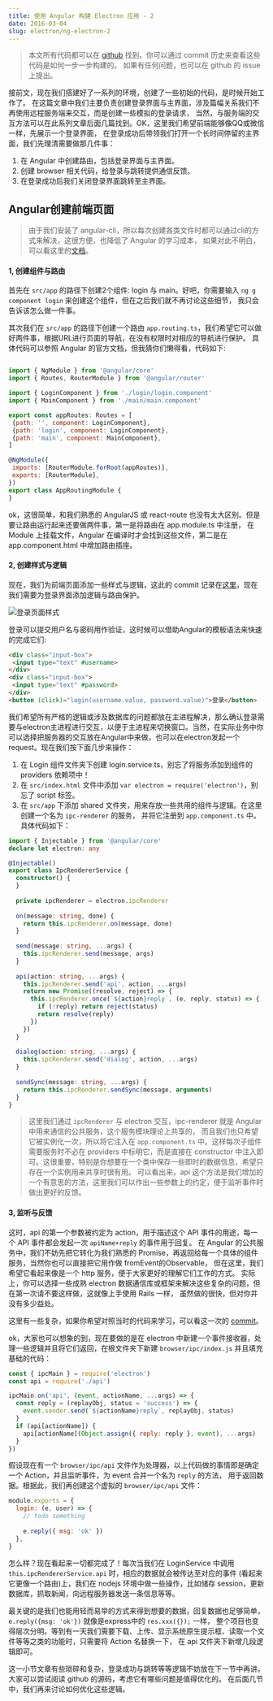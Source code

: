 ```yaml
---
title: 使用 Angular 构建 Electron 应用 - 2
date: 2016-03-04
slug: electron/ng-electron-2
---
```


> 本文所有代码都可以在 [github](https://github.com/unix/news-feed) 找到。你可以通过 commit 历史来查看这些代码是如何一步一步构建的。
如果有任何问题，也可以在 github 的 issue 上提出。

接前文，现在我们搭建好了一系列的环境，创建了一些初始的代码，是时候开始工作了。
在这篇文章中我们主要负责创建登录界面与主界面，涉及篇幅关系我们不再使用远程服务端来交互，而是创建一些模拟的登录请求，
当然，与服务端的交互方法可以在此系列文章后面几篇找到。OK，这里我们希望前端能够像QQ或微信一样，先展示一个登录界面，
在登录成功后带领我们打开一个长时间停留的主界面，我们先理清需要做那几件事：  

1. 在 Angular 中创建路由，包括登录界面与主界面。
2. 创建 browser 相关代码，给登录与跳转提供通信反馈。
3. 在登录成功后我们关闭登录界面跳转至主界面。


## Angular创建前端页面
> 由于我们安装了 angular-cli，所以每次创建各类文件时都可以通过cli的方式来解决，这很方便，也降低了 Angular 的学习成本，
如果对此不明白，可以看这里的[文档](https://github.com/angular/angular-cli)。  

#### 1, 创建组件与路由  

 首先在 `src/app` 的路径下创建2个组件: login 与 main。好吧，你需要输入 `ng g component login` 来创建这个组件，但在之后我们就不再讨论这些细节，
 我只会告诉该怎么做一件事。
 
 其次我们在 `src/app` 的路径下创建一个路由 `app.routing.ts`，我们希望它可以做好两件事，根据URL进行页面的导航，在没有权限时对相应的导航进行保护。
 具体代码可以参照 Angular 的官方文档，但我猜你们懒得看，代码如下:
 
 ```javascript

import { NgModule } from '@angular/core'
import { Routes, RouterModule } from '@angular/router'

import { LoginComponent } from './login/login.component'
import { MainComponent } from './main/main.component'

export const appRoutes: Routes = [
  {path: '', component: LoginComponent},
  {path: 'login', component: LoginComponent},
  {path: 'main', component: MainComponent},
]

@NgModule({
  imports: [RouterModule.forRoot(appRoutes)],
  exports: [RouterModule],
})
export class AppRoutingModule {
}

 ```
 
 ok，这很简单，和我们熟悉的 AngularJS 或 react-route 也没有太大区别。但是要让路由运行起来还要做两件事，第一是将路由在 app.module.ts 中注册，
 在 Module 上挂载文件，Angular 在编译时才会找到这些文件，第二是在 app.component.html 中增加路由插座。
 
 
 #### 2, 创建样式与逻辑  
 
 现在，我们为前端页面添加一些样式与逻辑，这此的 commit 记录在[这里](https://github.com/unix/news-feed/tree/5374aaa4d678a5eb98fdbfce0dfcae94cd725ead)，现在我们需要为登录界面添加逻辑与路由保护。
 
 ![登录页面样式](/images/electron/electron-demo-2.png)
 
 
 登录可以提交用户名与密码用作验证，这时候可以借助Angular的模板语法来快速的完成它们:  
 ```html
<div class="input-box">
  <input type="text" #username>
</div>
<div class="input-box">
  <input type="text" #password>
</div>
<button (click)="login(username.value, password.value)">登录</button>
 ```
 
 我们希望所有严格的逻辑或涉及数据库的问题都放在主进程解决，那么确认登录需要与electron主进程进行交互，以便于主进程来切换窗口。当然，在实际业务中你可以选择把服务器的交互放在Angular中来做，也可以在electron发起一个request。现在我们按下面几步来操作：
 
1. 在 Login 组件文件夹下创建 login.service.ts，别忘了将服务添加到组件的 providers 依赖项中！
2. 在 `src/index.html` 文件中添加 `var electron = require('electron')`，别忘了 script 标签。
3. 在 `src/app` 下添加 shared 文件夹，用来存放一些共用的组件与逻辑。在这里创建一个名为 `ipc-renderer` 的服务，
并将它注册到 `app.component.ts` 中。具体代码如下：  


```typescript
import { Injectable } from '@angular/core'
declare let electron: any

@Injectable()
export class IpcRendererService {
  constructor() {
  }
  
  private ipcRenderer = electron.ipcRenderer
  
  on(message: string, done) {
    return this.ipcRenderer.on(message, done)
  }
  
  send(message: string, ...args) {
    this.ipcRenderer.send(message, args)
  }
  
  api(action: string, ...args) {
    this.ipcRenderer.send('api', action, ...args)
    return new Promise((resolve, reject) => {
      this.ipcRenderer.once(`${action}reply`, (e, reply, status) => {
        if (!reply) return reject(status)
        return resolve(reply)
      })
    })
  }
  
  dialog(action: string, ...args) {
    this.ipcRenderer.send('dialog', action, ...args)
  }
  
  sendSync(message: string, ...args) {
    return this.ipcRenderer.sendSync(message, arguments)
  }
}
```
		  
			
> 这里我们通过 `ipcRenderer` 与 electron 交互，ipc-renderer 就是 Angular 中用来通信的公共服务，这个服务模块理论上共享的，
而且我们也只希望它被实例化一次，所以将它注入在 `app.component.ts` 中。这样每次子组件需要服务时不必在 providers 中标明它，而是直接在
 constructor 中注入即可。这很重要，特别是你想要在一个类中保存一些即时的数据信息，希望只存在一个实例用来共享时很有用。
> 可以看出来，api 这个方法是我们增加的一个有意思的方法，这里我们可以作出一些参数上的约定，便于监听事件时做出更好的反馈。



 #### 3, 监听与反馈
 
这时，api 的第一个参数被约定为 action，用于描述这个 API 事件的用途，每一个 API 事件都会发起一次 `apiName+reply` 的事件用于回复。
在 Angular 的公共服务中，我们不妨先把它转化为我们熟悉的 Promise，再返回给每一个具体的组件服务，当然你也可以直接把它用作做 fromEvent的Observable，
但在这里，我们希望它看起来像是一个 http 服务，便于大家更好的理解它们工作的方式。
实际上，你可以选择一些成熟 electron 数据通信库或框架来解决这些复杂的问题，但在第一次请不要这样做，这就像上手使用 Rails 一样，
虽然做的很快，但对你并没有多少益处。  


 这里有一些复杂，如果你希望对照当时的代码来学习，可以看这一次的 [commit](https://github.com/unix/news-feed/tree/e756fff44ab931f0fc360b62664a1825bb1de665)。
 
 ok，大家也可以想象的到，现在要做的是在 electron 中新建一个事件接收器，处理一些逻辑并且将它们返回，在根文件夹下新建 `browser/ipc/index.js` 并且填充基础的代码：
```javascript
const { ipcMain } = require('electron')
const api = require('./api')

ipcMain.on('api', (event, actionName, ...args) => {
  const reply = (replayObj, status = 'success') => {
    event.sender.send(`${actionName}reply`, replayObj, status)
  }
  if (api[actionName]) {
    api[actionName](Object.assign({ reply: reply }, event), ...args)
  }
})
```
  
假设现在有一个 `browser/ipc/api` 文件作为处理器，以上代码做的事情即是确定一个 Action，并且监听事件，为 event 合并一个名为 `reply` 的方法，
用于返回数据。根据此，我们再创建这个虚拟的 `browser/ipc/api` 文件：

```javascript
module.exports = {
  login: (e, user) => {
    // todo something
    
    e.reply({ msg: 'ok' })
  },
}
```
 
 
怎么样？现在看起来一切都完成了！每次当我们在 LoginService 中调用 `this.ipcRendererService.api` 时，相应的数据就会被传达至对应的事件
(看起来它更像一个路由)上，我们在 nodejs 环境中做一些操作，比如储存 session，更新数据库，抓取新闻，向远程服务器发送一条信息等等。
 
最关键的是我们也能用轻而易举的方式来得到想要的数据，回复数据也足够简单，`e.reply({msg: 'ok'})` 就像是express中的 `res.xxx({});` 一样，
整个项目也变得层次分明。等到有一天我们需要下载、上传、显示系统原生提示框、读取一个文件等等之类的功能时，只需要将 Action 名替换一下，
在 api 文件夹下新增几段逻辑即可。  

这一小节文章有些琐碎和复杂，登录成功与跳转等等逻辑不妨放在下一节中再讲。大家可以尝试阅读 github 的源码，考虑它有哪些问题是值得优化的。
在后面几节中，我们再来讨论如何优化这些逻辑。
 
 
 
 
 
 
 
 
 
 
 
 
